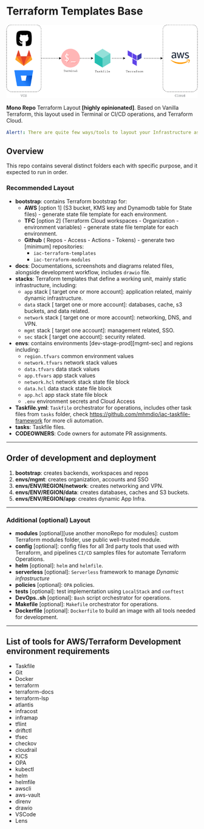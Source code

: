 # Terraform Templates Base

![Taskfile-Terraform](docs/tf-taskfile.png)

**Mono Repo** Terraform Layout **[highly opinionated]**. Based on Vanilla Terraform, this layout used in Terminal or CI/CD operations, and Terraform Cloud.

```yaml
Alert!: There are quite few ways/tools to layout your Infrastructure as code. this is for plain vanilla Terraform.
```

## Overview

This repo contains several distinct folders each with specific purpose, and it expected to run in order.

### Recommended Layout

- **bootstrap**: contains Terraform bootstrap for:
  - **AWS** [option 1] (S3 bucket, KMS key and Dynamodb table for State files) - generate state file template for each environment.
  - **TFC** [option 2] (Terraform Cloud workspaces - Organization - environment variables) - generate state file template for each environment.
  - **Github** ( Repos - Access - Actions - Tokens) - generate two [minimum] repositories:
    - `iac-terraform-templates`
    - `iac-terraform-modules`
- **docs**: Documentations, screenshots and diagrams related files, alongside development workflow, includes `drawio` file.
- **stacks**: Terraform templates that define a working unit, mainly static infrastructure, including:
  - `app` stack [ target one or more account]: application related, mainly dynamic infrastructure.
  - `data` stack [ target one or more account]: databases, cache, s3 buckets, and data related.
  - `network` stack [ target one or more account]: networking, DNS, and VPN.
  - `mgmt` stack [ target one account]: management related, SSO.
  - `sec` stack [ target one account]: security related.
- **envs**: contains environments [dev-stage-prod][mgmt-sec] and regions including:
  - `region.tfvars` common environment values
  - `network.tfvars` network stack values
  - `data.tfvars` data stack values
  - `app.tfvars` app stack values
  - `network.hcl` network stack state file block
  - `data.hcl` data stack state file block
  - `app.hcl` app stack state file block
  - `.env` environment secrets and Cloud Access
- **Taskfile.yml**: `Taskfile` orchestrator for operations, includes other task files from `tasks` folder, check <https://github.com/mhmdio/iac-taskfile-framework> for more cli automation.
- **tasks**: Taskfile files.
- **CODEOWNERS**: Code owners for automate PR assignments.

---

## Order of development and deployment

1. **bootstrap**: creates backends, workspaces and repos
1. **envs/mgmt**: creates organization, accounts and SSO
1. **envs/ENV/REGION/network**: creates networking and VPN.
1. **envs/ENV/REGION/data**: creates databases, caches and S3 buckets.
1. **envs/ENV/REGION/app**: creates dynamic App Infra.

---

### Additional (optional) Layout

- **modules** [optional][use another monoRepo for modules]: custom Terraform modules folder, use public well-trusted module.
- **config** [optional]: config files for all 3rd party tools that used with Terraform, and pipelines `CI/CD` samples files for automate Terraform Operations.
- **helm** [optional]: `helm` and `helmfile`.
- **serverless** [optional]: `Serverless` framework to manage *Dynamic infrastructure*
- **policies** [optional]: `OPA` policies.
- **tests** [optional]: test implementation using `LocalStack` and `conftest`
- **DevOps..sh** [optional]: `Bash` script orchestrator for operations.
- **Makefile** [optional]: `Makefile` orchestrator for operations.
- **Dockerfile** [optional]: `Dockerfile` to build an image with all tools needed for development.

---

## List of tools for AWS/Terraform Development environment requirements

- Taskfile
- Git
- Docker
- terraform
- terraform-docs
- terraform-lsp
- atlantis
- infracost
- inframap
- tflint
- driftctl
- tfsec
- checkov
- cloudrail
- KICS
- OPA
- kubectl
- helm
- helmfile
- awscli
- aws-vault
- direnv
- drawio
- VSCode
- Lens
